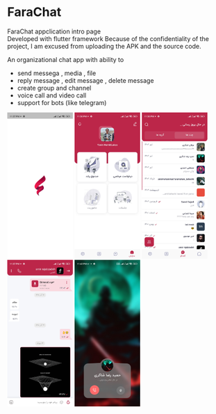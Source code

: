 # FaraChat
FaraChat appclication intro page      
Developed with flutter framework
Because of the confidentiality of the project, I am excused from uploading the APK and the source code.

An organizational chat app with ability to 
* send messega , media , file
* reply message , edit message , delete message
* create group and channel
* voice call and video call
* support for bots (like telegram)

<p float="left">
  <img src="./screenshots/img_1.jpg" width="30%" />
  <img src="./screenshots/img_2.jpg" width="30%" />
  <img src="./screenshots/img_3.jpg" width="30%" />
  <img src="./screenshots/img_4.jpg" width="30%" />
  <img src="./screenshots/img_5.jpg" width="30%" />
</p>
